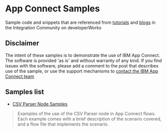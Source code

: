 # App Connect Samples

Sample code and snippets that are referenced from [tutorials](https://developer.ibm.com/integration/docs/app-connect/tutorials-for-ibm-app-connect/) and [blogs](https://developer.ibm.com/integration/blog/tag/app_connect/) in the Integration Community on developerWorks

## Disclaimer
The intent of these samples is to demonstrate the use of IBM App Connect.  The software is provided 'as is' and without warranty of any kind.  If you find issues with the software, please add a comment to the post that describes use of the sample, or use the support mechanisms to [contact the IBM App Connect team](https://developer.ibm.com/integration/support-ibm-integration/#tabappconnect)

## Samples list

* [CSV Parser Node Samples](https://github.com/ot4i/app-connect-samples/tree/master/csv-samples)
> Examples of the use of the CSV Parser node in App Connect flows. Each example comes with a brief description of the scenario covered, and a flow file that implements the scenario.

